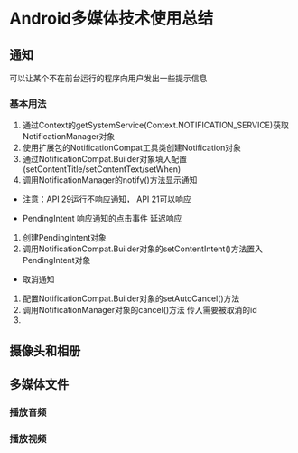 # Android多媒体技术使用总结

## 通知
可以让某个不在前台运行的程序向用户发出一些提示信息
### 基本用法
1. 通过Context的getSystemService(Context.NOTIFICATION_SERVICE)获取NotificationManager对象
2. 使用扩展包的NotificationCompat工具类创建Notification对象
3. 通过NotificationCompat.Builder对象填入配置(setContentTitle/setContentText/setWhen)
4. 调用NotificationManager的notify()方法显示通知
- 注意：API 29运行不响应通知， API 21可以响应

- PendingIntent 响应通知的点击事件 延迟响应
1. 创建PendingIntent对象 
2. 调用NotificationCompat.Builder对象的setContentIntent()方法置入PendingIntent对象 

- 取消通知
1. 配置NotificationCompat.Builder对象的setAutoCancel()方法
2. 调用NotificationManager对象的cancel()方法 传入需要被取消的id
3. 
## 摄像头和相册


## 多媒体文件


### 播放音频


### 播放视频